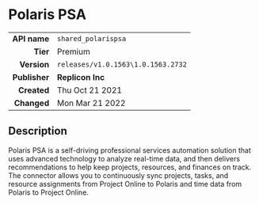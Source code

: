 # Polaris PSA
| | |
|-:|-|
|**API name**|`shared_polarispsa`|
|**Tier**|Premium|
|**Version**|`releases/v1.0.1563\1.0.1563.2732`|
|**Publisher**|**Replicon Inc**|
|**Created**|Thu Oct 21 2021|
|**Changed**|Mon Mar 21 2022|

## Description
Polaris PSA is a self-driving professional services automation solution that uses advanced technology to analyze real-time data, and then delivers recommendations to help keep projects, resources, and finances on track. The connector allows you to continuously sync projects, tasks, and resource assignments from Project Online to Polaris and time data from Polaris to Project Online.
